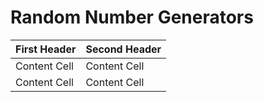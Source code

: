Random Number Generators
================
| First Header  | Second Header |
| ------------- | ------------- |
| Content Cell  | Content Cell  |
| Content Cell  | Content Cell  |
